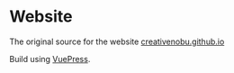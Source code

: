 # Website
The original source for the website [creativenobu.github.io](https://creativenobu.github.io)

Build using [VuePress](https://vuepress.vuejs.org).
